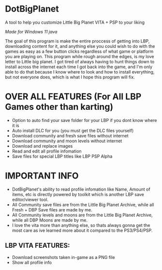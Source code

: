 # DotBigPlanet
A tool to help you customize Little Big Planet VITA + PSP to your liking

*Made for Windows 11 java*

The goal of this program is make the entire proccess of getting into LBP, downloading content for it, and anything else you could wish to do with the games as easy as a few button clicks regardless of what game or platform you are playing on. This program while rough around the edges, is my love letter to Little big planet. I got tired of always having to hunt things down to install across the internet each time I got back into the game, and I'm only able to do that because I know where to look and how to install everything, but not everyone does, which is what I hope this program will fix.

# OVER ALL FEATURES (For All LBP Games other than karting)
- Option to auto find your save folder for your LBP if you dont know where it is
- Auto install DLC for you (you must get the DLC files yourself)
- Download community and fresh save files without internet
- Download community and moon levels without internet
- Download and replace images
- Read and edit all profile infomation
- Save files for special LBP titles like LBP PSP Alpha

# IMPORTANT INFO
- DotBigPlanet's ability to read profile infomation like Name, Amount of items, etc is directly powered by toolkit which is another LBP save editor/viewer tool.
- All Community save files are from the Little Big Planet Archive, while all Fresh + DBP Save files are made by me.
- All Community levels and moons are from the Little Big Planet Archive, while all DBP Moons are made by me.
- I love the vita more than anything else, so thats always gonna get the most care as ive learned more about it compared to the PS3/PS4/PSP.

## LBP VITA FEATURES:
- Download screenshots taken in-game as a PNG file
- Show all profile info
